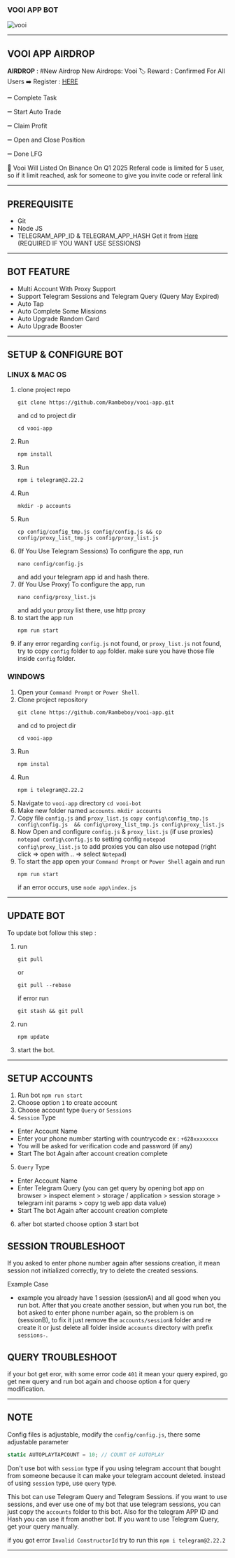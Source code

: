 ### VOOI APP BOT

![vooi](assets/img1.jpeg)

---

## VOOI APP AIRDROP

**AIRDROP** : #New Airdrop
New Airdrops: Vooi
🏷 Reward : Confirmed For All Users
➡️ Register : [HERE](https://t.me/VooiAppBot/vooi?startapp=frenID9n0lRMY)

➖ Complete Task 

➖ Start Auto Trade

➖ Claim Profit

➖ Open and Close Position

➖ Done LFG

📌 Vooi Will Listed On Binance On Q1 2025
Referal code is limited for 5 user, so if it limit reached, ask for someone to give you invite code or referal link

---

## PREREQUISITE

- Git
- Node JS
- TELEGRAM_APP_ID & TELEGRAM_APP_HASH Get it from [Here](https://my.telegram.org/auth?to=apps) (REQUIRED IF YOU WANT USE SESSIONS)

---

## BOT FEATURE

- Multi Account With Proxy Support
- Support Telegram Sessions and Telegram Query (Query May Expired)
- Auto Tap
- Auto Complete Some Missions
- Auto Upgrade Random Card
- Auto Upgrade Booster

---

## SETUP & CONFIGURE BOT

### LINUX & MAC OS

1. clone project repo
   ```
   git clone https://github.com/Rambeboy/vooi-app.git
   ```
   and cd to project dir
   ```
   cd vooi-app
   ```
2. Run
   ```
   npm install
   ```
3. Run
   ```
   npm i telegram@2.22.2
   ```
4. Run
   ```
   mkdir -p accounts
   ```
5. Run
   ```
   cp config/config_tmp.js config/config.js && cp config/proxy_list_tmp.js config/proxy_list.js
   ```
6. (If You Use Telegram Sessions) To configure the app, run
   ```
   nano config/config.js
   ```
   and add your telegram app id and hash there.
7. (If You Use Proxy) To configure the app, run
   ```
   nano config/proxy_list.js
   ```
   and add your proxy list there, use http proxy
8. to start the app run
   ```
   npm run start
   ```
9. if any error regarding `config.js` not found, or `proxy_list.js` not found, try to copy `config` folder to `app` folder. make sure you have those file inside `config` folder.

### WINDOWS

1. Open your `Command Prompt` or `Power Shell`.
2. Clone project repository
   ```
   git clone https://github.com/Rambeboy/vooi-app.git
   ```
   and cd to project dir
   ```
   cd vooi-app
   ```
3. Run
   ```
   npm instal
   ```
4. Run
   ```
   npm i telegram@2.22.2
   ```
5. Navigate to `vooi-app` directory
   ```cd vooi-bot```
7. Make new folder named `accounts`.
   ```mkdir accounts```
9. Copy file `config.js` and `proxy_list.js`
   ```copy config\config_tmp.js config\config.js  && config\proxy_list_tmp.js config\proxy_list.js```
10. Now Open and configure `config.js` & `proxy_list.js` (if use proxies)
    ```notepad config\config.js``` to setting config
    ```notepad config\proxy_list.js``` to add proxies
    you can also use notepad (right click => open with .. => select `Notepad`)
12. To start the app open your `Command Prompt` or `Power Shell` again and run
    ```
    npm run start
    ```
    if an error occurs, use
    ```node app\index.js```

---

## UPDATE BOT

To update bot follow this step :

1. run
   ```
   git pull
   ```
   or
   ```
   git pull --rebase
   ```
   if error run
   ```
   git stash && git pull
   ```
2. run
   ```
   npm update
   ```
3. start the bot.


---

## SETUP ACCOUNTS

1. Run bot `npm run start`
2. Choose option `1` to create account
3. Choose account type `Query` or `Sessions`
4. `Session` Type
- Enter Account Name
- Enter your phone number starting with countrycode ex : `+628xxxxxxxx`
- You will be asked for verification code and password (if any)
- Start The bot Again after account creation complete
5. `Query` Type
- Enter Account Name
- Enter Telegram Query (you can get query by opening bot app on browser > inspect element > storage / application > session storage > telegram init params > copy tg web app data value)
- Start The bot Again after account creation complete
6. after bot started choose option 3 start bot

## SESSION TROUBLESHOOT

If you asked to enter phone number again after sessions creation, it mean session not initialized correctly, try to delete the created sessions.

Example Case

- example you already have 1 session (sessionA) and all good when you run bot. After that you create another session, but when you run bot, the bot asked to enter phone number again, so the problem is on (sessionB), to fix it just remove the `accounts/sessionB` folder and re create it or just delete all folder inside `accounts` directory with prefix `sessions-`.

## QUERY TROUBLESHOOT

if your bot get eror, with some error code `401` it mean your query expired, go get new query and run bot again and choose option `4` for query modification.

---

## NOTE

Config files is adjustable, modify the `config/config.js`, there some adjustable parameter 
```js
static AUTOPLAYTAPCOUNT = 10; // COUNT OF AUTOPLAY
```

Don't use bot with `session` type if you using telegram account that bought from someone because it can make your telegram account deleted. instead of using `session` type, use `query` type.

This bot can use Telegram Query and Telegram Sessions. if you want to use sessions, and ever use one of my bot that use telegram sessions, you can just copy the `accounts` folder to this bot. Also for the telegram APP ID and Hash you can use it from another bot. If you want to use Telegram Query, get your query manually.

if you got error `Invalid ConstructorId` try to run this `npm i telegram@2.22.2`

---
